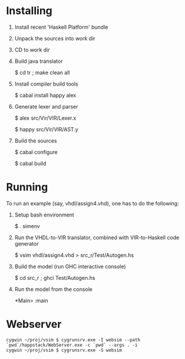Installing
==========

1. Install recent 'Haskell Platform' bundle

2. Unpack the sources into work dir

3. CD to work dir

4. Build java translator

	$ cd tr ; make clean all

5. Install compiler build tools

    $ cabal install happy alex

6. Generate lexer and parser

    $ alex src/Vir/VIR/Lexer.x

    $ happy src/Vir/VIR/AST.y

7. Build the sources

    $ cabal configure

    $ cabal build

Running
=======

To run an example (say, vhdl/assign4.vhd), one has to do the following:

1. Setup bash environment

    $ . simenv

2. Run the VHDL-to-VIR translator, combined with VIR-to-Haskell code generator

    $ vsim vhdl/assign4.vhd > src_r/Test/Autogen.hs

3. Build the model (run GHC interactive console)

    $ cd src_r ; ghci Test/Autogen.hs

4. Run the model from the console

    *Main> :main

Webserver
=========

	cygwin ~/proj/vsim $ cygrunsrv.exe -I websim --path `pwd`/happstack/WebServer.exe -c `pwd` --args . -i 
	cygwin ~/proj/vsim $ cygrunsrv.exe -S websim                                                           

